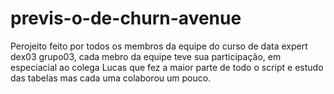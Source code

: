 # previs-o-de-churn-avenue
Perojeito feito por todos os membros da equipe do curso de data expert dex03 grupo03, cada mebro da equipe teve sua participação, em especiacial ao colega Lucas que fez a maior parte de todo o script e estudo das tabelas mas cada uma colaborou um pouco.
